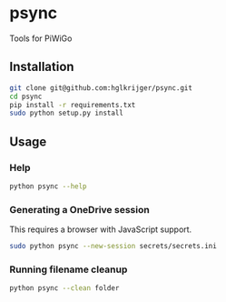 # psync
Tools for PiWiGo

## Installation

```bash
git clone git@github.com:hglkrijger/psync.git
cd psync
pip install -r requirements.txt
sudo python setup.py install
```

## Usage

### Help

```bash
python psync --help
```

### Generating a OneDrive session

This requires a browser with JavaScript support.

```bash
sudo python psync --new-session secrets/secrets.ini
```

### Running filename cleanup

```bash
python psync --clean folder
``` 